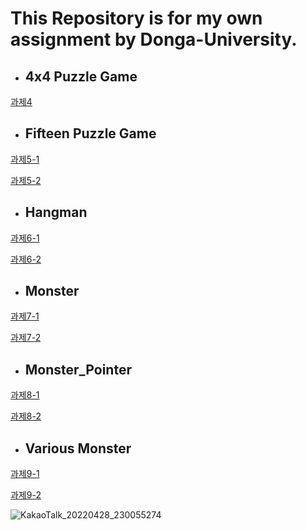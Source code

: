 # This Repository is for my own assignment by Donga-University.
* ## 4x4 Puzzle Game

[과제4](https://github.com/Lee-Hyeon-Min/CPP-Programing-Exercises/tree/main/%EA%B3%BC%EC%A0%9C/Week4_Homework)

* ## Fifteen Puzzle Game

[과제5-1](https://github.com/Lee-Hyeon-Min/CPP-Programing-Exercises/tree/main/%EA%B3%BC%EC%A0%9C/Week5_Homework1)

[과제5-2](https://github.com/Lee-Hyeon-Min/CPP-Programing-Exercises/tree/main/%EA%B3%BC%EC%A0%9C/Week5_Homework2)

* ## Hangman

[과제6-1](https://github.com/Lee-Hyeon-Min/CPP-Programing-Exercises/tree/main/%EA%B3%BC%EC%A0%9C/Week6_Homework1)

[과제6-2](https://github.com/Lee-Hyeon-Min/CPP-Programing-Exercises/tree/main/%EA%B3%BC%EC%A0%9C/Week6_Homework2)

* ## Monster

[과제7-1](https://github.com/Lee-Hyeon-Min/CPP-Programing-Exercises/tree/main/%EA%B3%BC%EC%A0%9C/Week7_Homework1)

[과제7-2](https://github.com/Lee-Hyeon-Min/CPP-Programing-Exercises/tree/main/%EA%B3%BC%EC%A0%9C/Week7_Homework2)

* ## Monster_Pointer

[과제8-1](https://github.com/Lee-Hyeon-Min/CPP-Programing-Exercises/tree/main/%EA%B3%BC%EC%A0%9C/Week8_Homework1)

[과제8-2](https://github.com/Lee-Hyeon-Min/CPP-Programing-Exercises/tree/main/%EA%B3%BC%EC%A0%9C/Week8_Homework2)

* ## Various Monster

[과제9-1](https://github.com/Lee-Hyeon-Min/CPP-Programing-Exercises/tree/main/%EA%B3%BC%EC%A0%9C/Week9_Homework1)

[과제9-2](https://github.com/Lee-Hyeon-Min/CPP-Programing-Exercises/tree/main/%EA%B3%BC%EC%A0%9C/Week9_Homework2)

![KakaoTalk_20220428_230055274](https://user-images.githubusercontent.com/59655095/165769909-37096b45-9c86-4577-8ae9-93793f084d32.gif)

